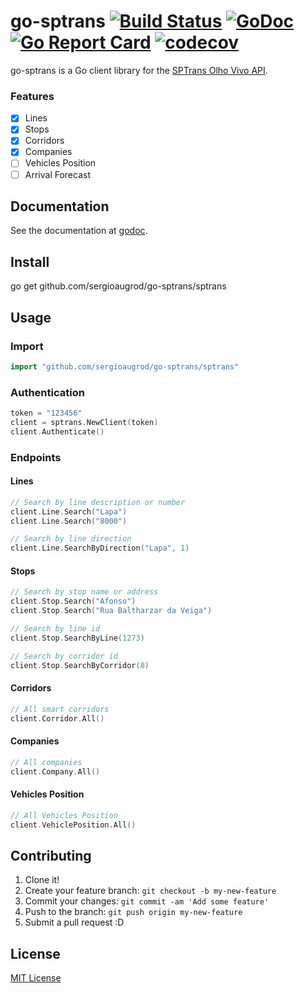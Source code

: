 # go-sptrans [![Build Status](https://travis-ci.org/sergioaugrod/go-sptrans.svg?branch=master)](https://travis-ci.org/sergioaugrod/go-sptrans) [![GoDoc](https://godoc.org/github.com/sergioaugrod/go-sptrans?status.png)](https://godoc.org/github.com/sergioaugrod/go-sptrans) [![Go Report Card](https://goreportcard.com/badge/github.com/sergioaugrod/go-sptrans)](https://goreportcard.com/report/github.com/sergioaugrod/go-sptrans) [![codecov](https://codecov.io/gh/sergioaugrod/go-sptrans/branch/master/graph/badge.svg)](https://codecov.io/gh/sergioaugrod/go-sptrans)

go-sptrans is a Go client library for the [SPTrans Olho Vivo API](http://www.sptrans.com.br/desenvolvedores/APIOlhoVivo.aspx).

### Features

- [x] Lines
- [x] Stops
- [x] Corridors
- [x] Companies
- [ ] Vehicles Position
- [ ] Arrival Forecast

## Documentation

See the documentation at [godoc](https://godoc.org/github.com/sergioaugrod/go-sptrans).

## Install

go get github.com/sergioaugrod/go-sptrans/sptrans

## Usage

### Import

```go
import "github.com/sergioaugrod/go-sptrans/sptrans"
```

### Authentication

```go
token = "123456"
client = sptrans.NewClient(token)
client.Authenticate()
```

### Endpoints

#### Lines

```go
// Search by line description or number
client.Line.Search("Lapa")
client.Line.Search("8000")

// Search by line direction
client.Line.SearchByDirection("Lapa", 1)
```

#### Stops

```go
// Search by stop name or address
client.Stop.Search("Afonso")
client.Stop.Search("Rua Baltharzar da Veiga")

// Search by line id
client.Stop.SearchByLine(1273)

// Search by corridor id
client.Stop.SearchByCorridor(8)
```

#### Corridors

```go
// All smart corridors
client.Corridor.All()
```

#### Companies

```go
// All companies
client.Company.All()
```

#### Vehicles Position

```go
// All Vehicles Position
client.VehiclePosition.All()
```

## Contributing

1. Clone it!
2. Create your feature branch: `git checkout -b my-new-feature`
3. Commit your changes: `git commit -am 'Add some feature'`
4. Push to the branch: `git push origin my-new-feature`
5. Submit a pull request :D

## License

[MIT License](LICENSE)
